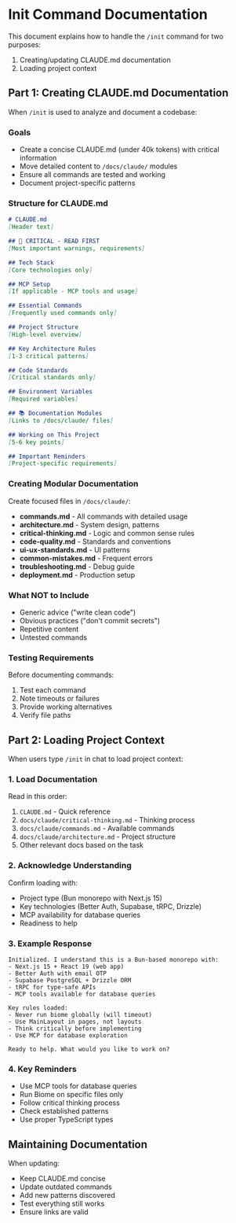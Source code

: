 # Init Command Documentation

This document explains how to handle the `/init` command for two purposes:
1. Creating/updating CLAUDE.md documentation
2. Loading project context

## Part 1: Creating CLAUDE.md Documentation

When `/init` is used to analyze and document a codebase:

### Goals
- Create a concise CLAUDE.md (under 40k tokens) with critical information
- Move detailed content to `/docs/claude/` modules
- Ensure all commands are tested and working
- Document project-specific patterns

### Structure for CLAUDE.md

```markdown
# CLAUDE.md
[Header text]

## 🚨 CRITICAL - READ FIRST
[Most important warnings, requirements]

## Tech Stack
[Core technologies only]

## MCP Setup
[If applicable - MCP tools and usage]

## Essential Commands
[Frequently used commands only]

## Project Structure
[High-level overview]

## Key Architecture Rules
[1-3 critical patterns]

## Code Standards
[Critical standards only]

## Environment Variables
[Required variables]

## 📚 Documentation Modules
[Links to /docs/claude/ files]

## Working on This Project
[5-6 key points]

## Important Reminders
[Project-specific requirements]
```

### Creating Modular Documentation

Create focused files in `/docs/claude/`:
- **commands.md** - All commands with detailed usage
- **architecture.md** - System design, patterns
- **critical-thinking.md** - Logic and common sense rules
- **code-quality.md** - Standards and conventions
- **ui-ux-standards.md** - UI patterns
- **common-mistakes.md** - Frequent errors
- **troubleshooting.md** - Debug guide
- **deployment.md** - Production setup

### What NOT to Include
- Generic advice ("write clean code")
- Obvious practices ("don't commit secrets")
- Repetitive content
- Untested commands

### Testing Requirements
Before documenting commands:
1. Test each command
2. Note timeouts or failures
3. Provide working alternatives
4. Verify file paths

## Part 2: Loading Project Context

When users type `/init` in chat to load project context:

### 1. Load Documentation
Read in this order:
1. `CLAUDE.md` - Quick reference
2. `docs/claude/critical-thinking.md` - Thinking process
3. `docs/claude/commands.md` - Available commands
4. `docs/claude/architecture.md` - Project structure
5. Other relevant docs based on the task

### 2. Acknowledge Understanding
Confirm loading with:
- Project type (Bun monorepo with Next.js 15)
- Key technologies (Better Auth, Supabase, tRPC, Drizzle)
- MCP availability for database queries
- Readiness to help

### 3. Example Response
```
Initialized. I understand this is a Bun-based monorepo with:
- Next.js 15 + React 19 (web app)
- Better Auth with email OTP
- Supabase PostgreSQL + Drizzle ORM
- tRPC for type-safe APIs
- MCP tools available for database queries

Key rules loaded:
- Never run biome globally (will timeout)
- Use MainLayout in pages, not layouts
- Think critically before implementing
- Use MCP for database exploration

Ready to help. What would you like to work on?
```

### 4. Key Reminders
- Use MCP tools for database queries
- Run Biome on specific files only
- Follow critical thinking process
- Check established patterns
- Use proper TypeScript types

## Maintaining Documentation

When updating:
- Keep CLAUDE.md concise
- Update outdated commands
- Add new patterns discovered
- Test everything still works
- Ensure links are valid